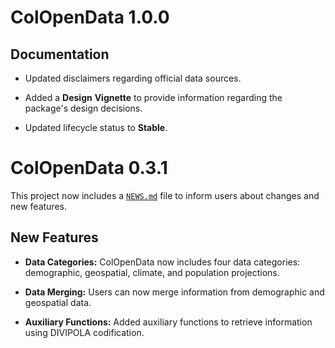 # ColOpenData 1.0.0

## Documentation

-   Updated disclaimers regarding official data sources.

-   Added a **Design** **Vignette** to provide information regarding the package's design decisions.

-   Updated lifecycle status to **Stable**.

# ColOpenData 0.3.1

This project now includes a [`NEWS.md`](https://r-pkgs.org/other-markdown.html#sec-news) file to inform users about changes and new features.

## New Features

-   **Data Categories:** ColOpenData now includes four data categories: demographic, geospatial, climate, and population projections.

-   **Data Merging:** Users can now merge information from demographic and geospatial data.

-   **Auxiliary Functions:** Added auxiliary functions to retrieve information using DIVIPOLA codification.
